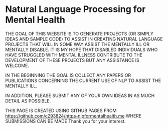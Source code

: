 # Natural Language Processing for Mental Health

THE GOAL OF THIS WEBSITE IS TO GENERATE PROJECTS (OR SIMPLY IDEAS AND SAMPLE CODE) TO ASSIST IN CREATING NATURAL LANGUAGE PROJECTS THAT WILL IN SOME WAY ASSIST THE MENTALLY ILL OR MENTALLY DISABLE.  IT IS MY HOPE THAT DISABLED INDIVIDUALS WHO HAVE STRUGGLED WITH MENTAL ILLNESS CONTRIBUTE TO THE DEVELOPMENT OF THESE PROJECTS BUT ANY ASSISTANCE IS WELCOME.

IN THE BEGINNING THE GOAL IS COLLECT ANY PAPERS OR PUBLICATIONS CONCERNING THE CURRENT USE OF NLP TO ASSIST THE MENTALLY ILL.

IN ADDITION, PLEASE SUBMIT ANY OF YOUR OWN IDEAS IN AS MUCH DETAIL AS POSSIBLE.

THIS PAGE IS CREATED USING GITHUB PAGES FROM https://github.com/c293824/https-nlpformentalhealth.me WHERE SUBMISSIONS CAN BE MADE
Thank you for your interest.
